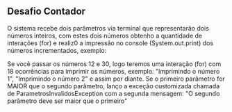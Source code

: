 ## Desafio Contador

O sistema recebe dois parâmetros via terminal que representarão dois números inteiros, com estes dois números obtenho  a quantidade de interações (for) e realiz0 a impressão no console (System.out.print) dos números incrementados, exemplo:

Se você passar os números 12 e 30, logo teremos uma interação (for) com 18 ocorrências para imprimir os números, exemplo: "Imprimindo o número 1", "Imprimindo o número 2" e assim por diante.
Se o primeiro parâmetro for MAIOR que o segundo parâmetro, lanço a exceção customizada chamada de ParametrosInvalidosException com a segunda mensagem: "O segundo parâmetro deve ser maior que o primeiro"